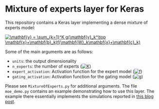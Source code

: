 # Mixture of experts layer for Keras

This repository contains a Keras layer implementing a dense mixture of experts model:

<a href="https://www.codecogs.com/eqnedit.php?latex=\mathbf{y}&space;=&space;\sum_{k=1}^K&space;g(\mathbf{v}_k^\top&space;\mathbf{x}&plus;\mathbf{b}_k)f(\mathbf{W}_k\mathbf{x}&plus;\mathbf{c}_k)" target="_blank"><img src="https://latex.codecogs.com/gif.latex?\mathbf{y}&space;=&space;\sum_{k=1}^K&space;g(\mathbf{v}_k^\top&space;\mathbf{x}&plus;\mathbf{b}_k)f(\mathbf{W}_k\mathbf{x}&plus;\mathbf{c}_k)" title="\mathbf{y} = \sum_{k=1}^K g(\mathbf{v}_k^\top \mathbf{x}+\mathbf{b}_k)f(\mathbf{W}_k\mathbf{x}+\mathbf{c}_k)" /></a>

Some of the main arguments are as follows:
* `units`: the output dimensionality
* `n_experts`: the number of experts (<a href="https://www.codecogs.com/eqnedit.php?latex=K" target="_blank"><img src="https://latex.codecogs.com/gif.latex?K" title="K" /></a>)
* `expert_activation`: Activation function for the expert model (<a href="https://www.codecogs.com/eqnedit.php?latex=f" target="_blank"><img src="https://latex.codecogs.com/gif.latex?f" title="f" /></a>)
* `gating_activation`: Activation function for the gating model (<a href="https://www.codecogs.com/eqnedit.php?latex=g" target="_blank"><img src="https://latex.codecogs.com/gif.latex?g" title="g" /></a>)

Please see `MixtureOfExperts.py` for additional arguments. The file `moe_demo.py` contains an example demonstrating how to use this layer. The example there essentially implements the simulations reported in [this blog post](https://severelytheoretical.wordpress.com/).
